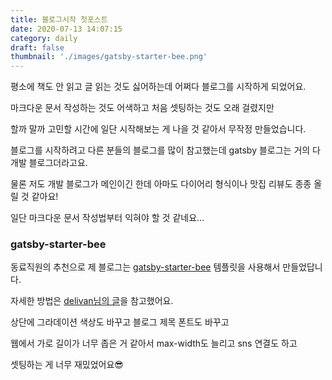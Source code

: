 ```yaml
---
title: 블로그시작 첫포스트
date: 2020-07-13 14:07:15
category: daily
draft: false
thumbnail: './images/gatsby-starter-bee.png'
---
```


평소에 책도 안 읽고 글 읽는 것도 싫어하는데 어쩌다 블로그를 시작하게 되었어요.

마크다운 문서 작성하는 것도 어색하고 처음 셋팅하는 것도 오래 걸렸지만

할까 말까 고민할 시간에 일단 시작해보는 게 나을 것 같아서 무작정 만들었습니다.

블로그를 시작하려고 다른 분들의 블로그를 많이 참고했는데 gatsby 블로그는 거의 다 개발 블로그더라고요.

물론 저도 개발 블로그가 메인이긴 한데 아마도 다이어리 형식이나 맛집 리뷰도 종종 올릴 것 같아요!

일단 마크다운 문서 작성법부터 익혀야 할 것 같네요…

### gatsby-starter-bee

동료직원의 추천으로 제 블로그는 [gatsby-starter-bee](https://github.com/JaeYeopHan/gatsby-starter-bee) 템플릿을 사용해서 만들었답니다.

자세한 방법은 [delivan님의 글](https://delivan.dev/web/start-gatsby-blog/)을 참고했어요.

상단에 그라데이션 색상도 바꾸고 블로그 제목 폰트도 바꾸고

웹에서 가로 길이가 너무 좁은 거 같아서 max-width도 늘리고 sns 연결도 하고

셋팅하는 게 너무 재밌었어요😎
